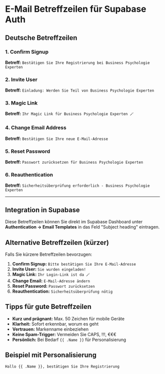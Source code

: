 # E-Mail Betreffzeilen für Supabase Auth

## Deutsche Betreffzeilen

### 1. Confirm Signup
**Betreff:** `Bestätigen Sie Ihre Registrierung bei Business Psychologie Experten`

### 2. Invite User  
**Betreff:** `Einladung: Werden Sie Teil von Business Psychologie Experten`

### 3. Magic Link
**Betreff:** `Ihr Magic Link für Business Psychologie Experten 🪄`

### 4. Change Email Address
**Betreff:** `Bestätigen Sie Ihre neue E-Mail-Adresse`

### 5. Reset Password
**Betreff:** `Passwort zurücksetzen für Business Psychologie Experten`

### 6. Reauthentication
**Betreff:** `Sicherheitsüberprüfung erforderlich - Business Psychologie Experten`

---

## Integration in Supabase

Diese Betreffzeilen können Sie direkt im Supabase Dashboard unter **Authentication → Email Templates** in das Feld "Subject heading" eintragen.

## Alternative Betreffzeilen (kürzer)

Falls Sie kürzere Betreffzeilen bevorzugen:

1. **Confirm Signup:** `Bitte bestätigen Sie Ihre E-Mail-Adresse`
2. **Invite User:** `Sie wurden eingeladen!`
3. **Magic Link:** `Ihr Login-Link ist da 🪄`
4. **Change Email:** `E-Mail-Adresse ändern`
5. **Reset Password:** `Passwort zurücksetzen`
6. **Reauthentication:** `Sicherheitsüberprüfung nötig`

## Tipps für gute Betreffzeilen

- **Kurz und prägnant:** Max. 50 Zeichen für mobile Geräte
- **Klarheit:** Sofort erkennbar, worum es geht
- **Vertrauen:** Markenname einbeziehen
- **Keine Spam-Trigger:** Vermeiden Sie CAPS, !!!, €€€
- **Persönlich:** Bei Bedarf `{{ .Name }}` für Personalisierung

## Beispiel mit Personalisierung

```
Hallo {{ .Name }}, bestätigen Sie Ihre Registrierung
```